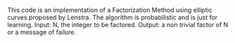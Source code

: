 This code is an implementation of a Factorization Method using elliptic curves proposed by Lenstra.
The algorithm is probabilistic and is just for learning.
Input: N, the integer to be factored.
Output: a non trivial factor of N or a message of failure.
